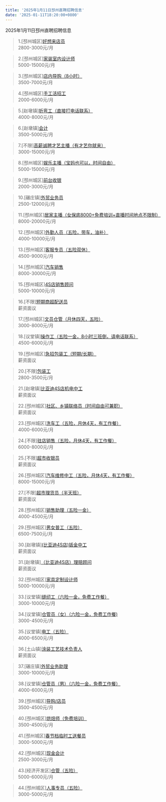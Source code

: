 ```yaml
---
title: '2025年1月11日邳州直聘招聘信息'
date: '2025-01-11T18:20:00+0800'
---
```

2025年1月11日邳州直聘招聘信息
<!--more-->
>1.[邳州城区][好想来店员](https://www.pizhouzhipin.com/job/38910)<br>
>2800-3000元/月

>2.[邳州城区][家装室内设计师](https://www.pizhouzhipin.com/job/17714)<br>
>5000-15000元/月

>3.[邳州城区][店内导购（8小时）](https://www.pizhouzhipin.com/job/19771)<br>
>3500-7000元/月

>4.[邳州城区][手工活招工](https://www.pizhouzhipin.com/job/38683)<br>
>2000-6000元/月

>5.[赵墩镇][折弯工（直接打电话联系）](https://www.pizhouzhipin.com/job/25801)<br>
>4000-8000元/月

>6.[赵墩镇][会计](https://www.pizhouzhipin.com/job/33437)<br>
>3500-5000元/月

>7.[不限][高薪诚聘才艺主播（有才艺你就来）](https://www.pizhouzhipin.com/job/38885)<br>
>3000-15000元/月

>8.[邳州城区][娱乐主播（宝妈也可以，时间自由）](https://www.pizhouzhipin.com/job/36359)<br>
>5000-15000元/月

>9.[邳州城区][前台收银](https://www.pizhouzhipin.com/job/38723)<br>
>2000-3000元/月

>10.[碾庄镇][外贸业务员](https://www.pizhouzhipin.com/job/36113)<br>
>2500-12000元/月

>11.[邳州城区][居家主播（女保底8000+免费培训+直播时间地点不限制）](https://www.pizhouzhipin.com/job/38690)<br>
>8000-20000元/月

>12.[邳州城区][外勤人员（五险，带车，油补）](https://www.pizhouzhipin.com/job/32156)<br>
>4000-10000元/月

>13.[邳州城区][客服专员（五险双休）](https://www.pizhouzhipin.com/job/32185)<br>
>4500-9000元/月

>14.[邳州城区][汽车销售](https://www.pizhouzhipin.com/job/38150)<br>
>8000-30000元/月

>15.[邳州城区][4S店销售顾问](https://www.pizhouzhipin.com/job/38473)<br>
>5000-10000元/月

>16.[不限][短期商超配送员](https://www.pizhouzhipin.com/job/38894)<br>
>薪资面议

>17.[邳州城区][文员仓管（月休四天，五险）](https://www.pizhouzhipin.com/job/22313)<br>
>3000-8000元/月

>18.[议堂镇][操作工（五险一金，8小时三班倒，请电话联系）](https://www.pizhouzhipin.com/job/33221)<br>
>4500-6000元/月

>19.[邳州城区][急招包装工（短期/长期）](https://www.pizhouzhipin.com/job/38911)<br>
>薪资面议

>20.[不限][包装工](https://www.pizhouzhipin.com/job/22371)<br>
>2800-3500元/月

>21.[赵墩镇][比亚迪4S店机电中工](https://www.pizhouzhipin.com/job/38917)<br>
>薪资面议

>22.[邳州城区][社区、乡镇联络员（时间自由可兼职）](https://www.pizhouzhipin.com/job/38786)<br>
>薪资面议

>23.[邳州城区][洗车工（五险，月休4天，有工作餐）](https://www.pizhouzhipin.com/job/27992)<br>
>4000-6000元/月

>24.[不限][驻店销售（五险，月休4天，有工作餐）](https://www.pizhouzhipin.com/job/28518)<br>
>6000-8000元/月

>25.[不限][超市收银员](https://www.pizhouzhipin.com/job/38810)<br>
>薪资面议

>26.[邳州城区][汽车维修中工（五险，月休4天，有工作餐）](https://www.pizhouzhipin.com/job/27994)<br>
>8000-15000元/月

>27.[不限][超市理货员（半天班）](https://www.pizhouzhipin.com/job/38809)<br>
>薪资面议

>28.[邳州城区][销售助理（五险一金）](https://www.pizhouzhipin.com/job/19490)<br>
>4000-4500元/月

>29.[邳州城区][男女普工（五险）](https://www.pizhouzhipin.com/job/2859)<br>
>6500-7500元/月

>30.[赵墩镇][(比亚迪4S店)钣金中工](https://www.pizhouzhipin.com/job/38634)<br>
>薪资面议

>31.[赵墩镇][（比亚迪4S店）理赔顾问](https://www.pizhouzhipin.com/job/38633)<br>
>薪资面议

>32.[邳州城区][家具定制设计师](https://www.pizhouzhipin.com/job/28553)<br>
>5000-10000元/月

>33.[议堂镇][缝纫工（六险一金，免费工作餐）](https://www.pizhouzhipin.com/job/34359)<br>
>3000-10000元/月

>34.[议堂镇][仓管员（女）（六险一金，免费工作餐)](https://www.pizhouzhipin.com/job/36643)<br>
>3000-4500元/月

>35.[议堂镇][电工（五险）](https://www.pizhouzhipin.com/job/36878)<br>
>4000-6500元/月

>36.[土山镇][涂装工艺技术负责人](https://www.pizhouzhipin.com/job/38920)<br>
>薪资面议

>37.[碾庄镇][外贸业务助理](https://www.pizhouzhipin.com/job/38921)<br>
>3000-10000元/月

>38.[议堂镇][仓管员（男）（六险一金，免费工作餐）](https://www.pizhouzhipin.com/job/38918)<br>
>4000-6000元/月

>39.[邳州城区][导购/店员](https://www.pizhouzhipin.com/job/34557)<br>
>3500-4500元/月

>40.[邳州城区][烘焙师（免费培训）](https://www.pizhouzhipin.com/job/34556)<br>
>3500-4500元/月

>41.[邳州城区][春节档临时工送餐员](https://www.pizhouzhipin.com/job/38857)<br>
>3000-5000元/月

>42.[邳州城区][现金会计](https://www.pizhouzhipin.com/job/26288)<br>
>2500-3000元/月

>43.[经济开发区][仓管（五险）](https://www.pizhouzhipin.com/job/36418)<br>
>5000-6000元/月

>44.[邳州城区][人事专员（五险）](https://www.pizhouzhipin.com/job/19062)<br>
>3000-5000元/月


